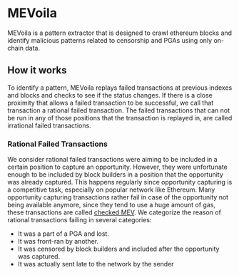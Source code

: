 # MEVoila

MEVoila is a pattern extractor that is designed to crawl ethereum blocks and identify malicious patterns related to censorship and PGAs using only on-chain data.

## How it works

To identify a pattern, MEVoila replays failed transactions at previous indexes and blocks and checks to see if the status changes. If there is a close proximity that allows a failed transaction to be successful, we call that transaction a rational failed transaction. The failed transactions that can not be run in any of those positions that the transaction is replayed in, are called irrational failed transactions.

### Rational Failed Transactions

We consider rational failed transactions were aiming to be included in a certain position to capture an opportunity. However, they were unfortunate enough to be included by block builders in a position that the opportunity was already captured. This happens regularly since opportunity capturing is a competitive task, especially on popular network like Ethereum. Many opportunity capturing transactions rather fail in case of the opportunity not being available anymore, since they tend to use a huge amount of gas, these transactions are called [checked MEV](https://medium.com/flashbots/quantifying-mev-introducing-mev-explore-v0-5ccbee0f6d02).
We categorize the reason of rational transactions failing in several categories:

* It was a part of a PGA and lost.
* It was front-ran by another.
* It was censored by block builders and included after the opportunity was captured.
* It was actually sent late to the network by the sender

